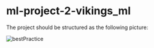 # ml-project-2-vikings_ml
The project should be structured as the following picture:

![bestPractice](https://user-images.githubusercontent.com/91196447/142685404-725bcd17-0b66-4258-931c-9380104867b0.png)

